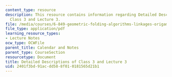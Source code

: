 ```yaml
---
content_type: resource
description: This resource contains information regarding Detailed Descriptions of
  Class 3 and Lecture 3.
file: /media/courses/6-849-geometric-folding-algorithms-linkages-origami-polyhedra-fall-2012/2401f3bd91acdd588f010181565d21b1_MIT6_849F12_desc03.pdf
file_type: application/pdf
learning_resource_types:
- Lecture Notes
ocw_type: OCWFile
parent_title: Calendar and Notes
parent_type: CourseSection
resourcetype: Document
title: Detailed Descriptions of Class 3 and Lecture 3
uid: 2401f3bd-91ac-dd58-8f01-0181565d21b1
---
```

